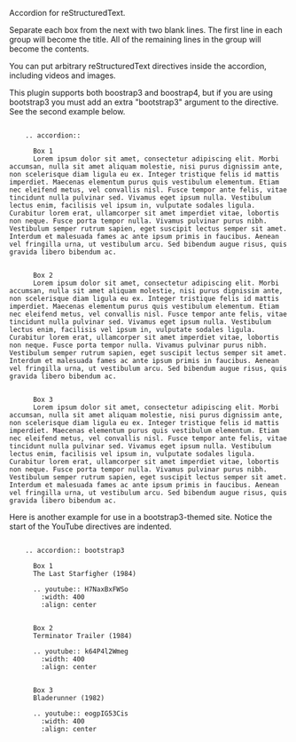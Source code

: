 Accordion for reStructuredText.

Separate each box from the next with two blank lines. The first line in each group will become the title. All of the remaining lines in the group will become the contents.

You can put arbitrary reStructuredText directives inside the accordion, including videos and images.

This plugin supports both boostrap3 and boostrap4, but if you are using bootstrap3 you must add an extra "bootstrap3" argument to the directive. See the second example below.

```

    .. accordion::

      Box 1
      Lorem ipsum dolor sit amet, consectetur adipiscing elit. Morbi accumsan, nulla sit amet aliquam molestie, nisi purus dignissim ante, non scelerisque diam ligula eu ex. Integer tristique felis id mattis imperdiet. Maecenas elementum purus quis vestibulum elementum. Etiam nec eleifend metus, vel convallis nisl. Fusce tempor ante felis, vitae tincidunt nulla pulvinar sed. Vivamus eget ipsum nulla. Vestibulum lectus enim, facilisis vel ipsum in, vulputate sodales ligula. Curabitur lorem erat, ullamcorper sit amet imperdiet vitae, lobortis non neque. Fusce porta tempor nulla. Vivamus pulvinar purus nibh. Vestibulum semper rutrum sapien, eget suscipit lectus semper sit amet. Interdum et malesuada fames ac ante ipsum primis in faucibus. Aenean vel fringilla urna, ut vestibulum arcu. Sed bibendum augue risus, quis gravida libero bibendum ac.


      Box 2
      Lorem ipsum dolor sit amet, consectetur adipiscing elit. Morbi accumsan, nulla sit amet aliquam molestie, nisi purus dignissim ante, non scelerisque diam ligula eu ex. Integer tristique felis id mattis imperdiet. Maecenas elementum purus quis vestibulum elementum. Etiam nec eleifend metus, vel convallis nisl. Fusce tempor ante felis, vitae tincidunt nulla pulvinar sed. Vivamus eget ipsum nulla. Vestibulum lectus enim, facilisis vel ipsum in, vulputate sodales ligula. Curabitur lorem erat, ullamcorper sit amet imperdiet vitae, lobortis non neque. Fusce porta tempor nulla. Vivamus pulvinar purus nibh. Vestibulum semper rutrum sapien, eget suscipit lectus semper sit amet. Interdum et malesuada fames ac ante ipsum primis in faucibus. Aenean vel fringilla urna, ut vestibulum arcu. Sed bibendum augue risus, quis gravida libero bibendum ac.


      Box 3
      Lorem ipsum dolor sit amet, consectetur adipiscing elit. Morbi accumsan, nulla sit amet aliquam molestie, nisi purus dignissim ante, non scelerisque diam ligula eu ex. Integer tristique felis id mattis imperdiet. Maecenas elementum purus quis vestibulum elementum. Etiam nec eleifend metus, vel convallis nisl. Fusce tempor ante felis, vitae tincidunt nulla pulvinar sed. Vivamus eget ipsum nulla. Vestibulum lectus enim, facilisis vel ipsum in, vulputate sodales ligula. Curabitur lorem erat, ullamcorper sit amet imperdiet vitae, lobortis non neque. Fusce porta tempor nulla. Vivamus pulvinar purus nibh. Vestibulum semper rutrum sapien, eget suscipit lectus semper sit amet. Interdum et malesuada fames ac ante ipsum primis in faucibus. Aenean vel fringilla urna, ut vestibulum arcu. Sed bibendum augue risus, quis gravida libero bibendum ac.

```

Here is another example for use in a bootstrap3-themed site. Notice the start of the YouTube directives are indented.

```

    .. accordion:: bootstrap3

      Box 1
      The Last Starfigher (1984)

      .. youtube:: H7NaxBxFWSo
        :width: 400
        :align: center


      Box 2
      Terminator Trailer (1984)

      .. youtube:: k64P4l2Wmeg
        :width: 400
        :align: center


      Box 3
      Bladerunner (1982)

      .. youtube:: eogpIG53Cis
        :width: 400
        :align: center

```
